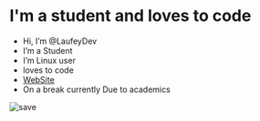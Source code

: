 # I'm a student and loves to code
- Hi, I’m @LaufeyDev
- I’m a Student
-  I’m Linux user
- loves to code
-  [WebSite](https://laufey.is-a.dev/)
-  On a break currently Due to academics



![save](https://user-images.githubusercontent.com/94543623/142214288-33bd3a1f-83f4-43e6-8259-a79252b97a1f.gif)

